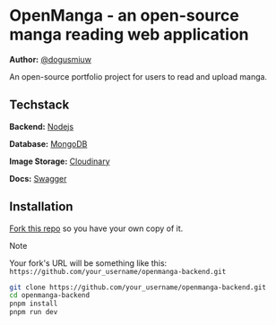 # OpenManga - an open-source manga reading web application

**Author:** [@dogusmiuw](https://github.com/dogusmiuw)

An open-source portfolio project for users to read and upload manga.

## Techstack

**Backend:** [Nodejs](https://nodejs.org/)

**Database:** [MongoDB](https://www.mongodb.com/)

**Image Storage:** [Cloudinary](https://cloudinary.com/)

**Docs:** [Swagger](https://swagger.io/)

## Installation

[Fork this repo](https://docs.github.com/en/pull-requests/collaborating-with-pull-requests/working-with-forks/fork-a-repo) so you have your own copy of it.

> [!Note]
> Your fork's URL will be something like this:
> `https://github.com/your_username/openmanga-backend.git`

```sh
git clone https://github.com/your_username/openmanga-backend.git
cd openmanga-backend
pnpm install
pnpm run dev
```
